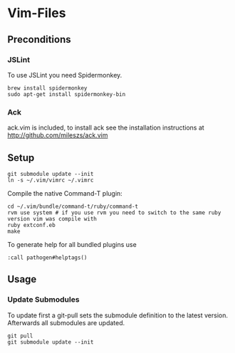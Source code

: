 # Vim-Files


## Preconditions

### JSLint

To use JSLint you need Spidermonkey.

    brew install spidermonkey
    sudo apt-get install spidermonkey-bin

### Ack

ack.vim is included, to install ack see the installation instructions at http://github.com/mileszs/ack.vim

## Setup

    git submodule update --init
    ln -s ~/.vim/vimrc ~/.vimrc

Compile the native Command-T plugin:

    cd ~/.vim/bundle/command-t/ruby/command-t
    rvm use system # if you use rvm you need to switch to the same ruby version vim was compile with
    ruby extconf.eb
    make

To generate help for all bundled plugins use

    :call pathogen#helptags()


## Usage

### Update Submodules

To update first a git-pull sets the submodule definition to the latest version. Afterwards all submodules are updated.

    git pull
    git submodule update --init

